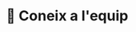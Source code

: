 ---
# An instance of the People widget.
# Documentation: https://wowchemy.com/docs/page-builder/
widget: people

# This file represents a page section.
headless: true

# Order that this section appears on the page.
weight: 1

title: 👥 Coneix a l'equip
subtitle:

content:
  # Choose which groups/teams of users to display.
  #   Edit `user_groups` in each user's profile to add them to one or more of these groups.
  user_groups:
  - FisiQuímicament
  - 🙌🏼 Col·laboradors
design:
  show_interests: false
  show_role: true
  show_social: true

advanced:
  css_style: "padding-bottom: 0px;"
---